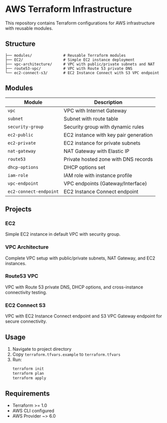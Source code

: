 # AWS Terraform Infrastructure

This repository contains Terraform configurations for AWS infrastructure with reusable modules.

## Structure

```
├── modules/              # Reusable Terraform modules
├── EC2/                  # Simple EC2 instance deployment
├── vpc-architecture/     # VPC with public/private subnets and NAT
├── route53-vpc/          # VPC with Route 53 private DNS
└── ec2-connect-s3/       # EC2 Instance Connect with S3 VPC endpoint
```

## Modules

| Module | Description |
|--------|-------------|
| `vpc` | VPC with Internet Gateway |
| `subnet` | Subnet with route table |
| `security-group` | Security group with dynamic rules |
| `ec2-public` | EC2 instance with key pair generation |
| `ec2-private` | EC2 instance for private subnets |
| `nat-gateway` | NAT Gateway with Elastic IP |
| `route53` | Private hosted zone with DNS records |
| `dhcp-options` | DHCP options set |
| `iam-role` | IAM role with instance profile |
| `vpc-endpoint` | VPC endpoints (Gateway/Interface) |
| `ec2-connect-endpoint` | EC2 Instance Connect endpoint |

## Projects

### EC2
Simple EC2 instance in default VPC with security group.

### VPC Architecture  
Complete VPC setup with public/private subnets, NAT Gateway, and EC2 instances.

### Route53 VPC
VPC with Route 53 private DNS, DHCP options, and cross-instance connectivity testing.

### EC2 Connect S3
VPC with EC2 Instance Connect endpoint and S3 VPC Gateway endpoint for secure connectivity.

## Usage

1. Navigate to project directory
2. Copy `terraform.tfvars.example` to `terraform.tfvars`
3. Run:
   ```bash
   terraform init
   terraform plan
   terraform apply
   ```

## Requirements

- Terraform >= 1.0
- AWS CLI configured
- AWS Provider ~> 6.0